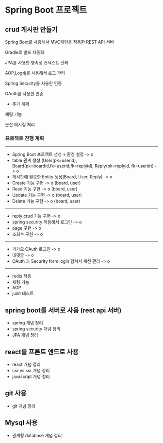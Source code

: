 # Spring Boot 프로젝트

## crud 게시판 만들기

Spring Boot를 사용해서 MVC패턴을 적용한 REST API 서버

Gradle로 빌드 자동화

JPA를 사용한 영속성 컨텍스트 관리

AOP,Log4j를 사용해서 로그 관리

Spring Security를 사용한 인증

OAuth를 사용한 인증

* 추가 계획

채팅 기능

분산 메시징 처리 



### 프로젝트 진행 계획 

--------------------------------------------------------------------------

- Spring Boot 프로젝트 생성 + 환경 설정 -> o
- table 관계 생성 (User(pk=userid), Board(pk=boardid,fk=userid,fk=replyid), Reply(pk=replyid, fk=userid)) -> o
- 게시판에 필요한 Entity 생성(Board, User, Reply) -> o
- Create 기능 구현 -> o (board, user)
- Read 기능 구현 -> o (board, user)
- Update 기능 구현 -> o (board, user)
- Delete 기능 구현 -> o (board, user)

--------------------------------------------------------------------------

- reply crud 기능 구현 -> o
- spring security 적용해서 로그인 -> o
- page 구현 -> o
- 조회수 구현 -> o

-------------------------------------------------------------------------
- 카카오 OAuth 로그인 -> o
- 대댓글 -> o
- OAuth 과 Security form login 합쳐서 세션 관리 -> o
-------------------------------------------------------------------------
- redis 적용
- 채팅 기능
- AOP 
- junit 테스트

## spring boot를 서버로 사용 (rest api 서버)

- spring 개념 정리 
- spring security 개념 정리
- JPA 개념 정리

## react를 프론트 엔드로 사용

- react 개념 정리
- csr vs ssr 개념 정리
- javascript 개념 정리

## git 사용

- git 개념 정리 

## Mysql 사용

- 관계형 database 개념 정리
